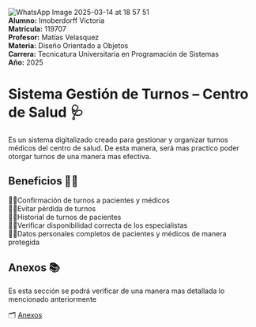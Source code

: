 ![WhatsApp Image 2025-03-14 at 18 57 51](https://github.com/user-attachments/assets/1cd4f8d7-29d2-456b-a5ed-b9537ead7173)  
**Alumno:** Imoberdorff Victoria  
**Matrícula:** 119707  
**Profesor:** Matías Velasquez  
**Materia:** Diseño Orientado a Objetos  
**Carrera:** Tecnicatura Universitaria en Programación de Sistemas  
**Año:** 2025
          
# **Sistema Gestión de Turnos – Centro de Salud** 🩺  
Es un sistema digitalizado creado para gestionar y organizar turnos médicos del centro de salud. De esta manera, será mas practico poder otorgar turnos de una manera mas efectiva.
## Beneficios 💪🏻
👍🏻Confirmación de turnos a pacientes y médicos   
👍🏻Evitar pérdida de turnos  
👍🏻Historial de turnos de pacientes  
👍🏻Verificar disponibilidad correcta de los especialistas  
👍🏻Datos personales completos de pacientes y médicos de manera protegida

## Anexos 📚
Es esta sección se podrá verificar de una manera mas detallada lo mencionado anteriormente   

🗂️ [Anexos](Anexo.md) 
